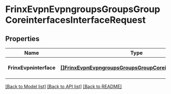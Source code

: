 # FrinxEvpnEvpngroupsGroupsGroupCoreinterfacesInterfaceRequest

## Properties
Name | Type | Description | Notes
------------ | ------------- | ------------- | -------------
**FrinxEvpninterface** | [**[]FrinxEvpnEvpngroupsGroupsGroupCoreinterfacesInterface**](frinx.evpn.evpngroups.groups.group.coreinterfaces.Interface.md) |  | [optional] [default to null]

[[Back to Model list]](../README.md#documentation-for-models) [[Back to API list]](../README.md#documentation-for-api-endpoints) [[Back to README]](../README.md)


